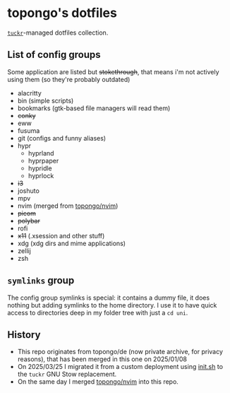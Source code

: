 # topongo's dotfiles
[`tuckr`](https://github.com/RaphGL/tuckr)-managed dotfiles collection.

## List of config groups
Some application are listed but ~~stokethrough~~, that means i'm not actively using them (so they're probably outdated)

- alacritty
- bin (simple scripts)
- bookmarks (gtk-based file managers will read them)
- ~~conky~~
- eww
- fusuma
- git (configs and funny aliases)
- hypr
  - hyprland
  - hyprpaper
  - hypridle
  - hyprlock
- ~~i3~~
- joshuto
- mpv
- nvim (merged from [topongo/nvim](https://github.com/topongo/nvim))
- ~~picom~~
- ~~polybar~~
- rofi
- ~~x11~~ (.xsession and other stuff)
- xdg (xdg dirs and mime applications)
- zellij
- zsh

## `symlinks` group
The config group symlinks is special: it contains a dummy file, it does nothing but adding symlinks to the home directory. I use it to have quick access to directories deep in my folder tree with just a `cd uni`.

## History
- This repo originates from topongo/de (now private archive, for privacy reasons), that has been merged in this one on 2025/01/08  
- On 2025/03/25 I migrated it from a custom deployment using [init.sh](https://github.com/topongo/dotfiles/blob/d49b3afaac2bf24fe7d17019fd146eb6f11f8fea/init.sh) to the `tuckr` GNU Stow replacement.  
- On the same day I merged [topongo/nvim](https://github.com/topongo/nvim) into this repo.

